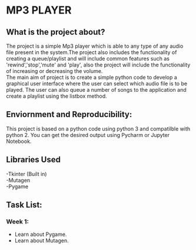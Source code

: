 # MP3 PLAYER

## What is the project about?  
The project is a simple Mp3 player which is able to any type of any audio file present in the system.The project also includes the functionality of creating a queue/playlist and will include common features such as 'rewind','stop','mute' and 'play', also the project will include the functionality of increasing or decreasing the volume.  
The main aim of project is to create a simple python code to develop a graphical user interface where the user can select which audio file is to be played. The user can also queue a number of songs to the application and create a playlist using the listbox method. 

## Enviornment and Reproducibility:  
This project is based on a python code using python 3 and compatilble with python 2. You can get the desired output using Pycharm or Jupyter Notebook.

## Libraries Used  
-Tkinter (Built in)  
-Mutagen  
-Pygame  

## Task List:
### Week 1:  
 - Learn about Pygame.  
 - Learn about Mutagen. 
